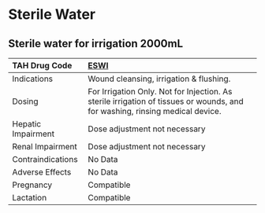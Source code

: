 # Sterile Water

## Sterile water for irrigation 2000mL

| TAH Drug Code      | [ESWI](https://www.tahsda.org.tw/drugs/hissearch.php?drug_code=ESWI)                                                         |
|:-------------------|:-----------------------------------------------------------------------------------------------------------------------------|
| Indications        | Wound cleansing, irrigation & flushing.                                                                                      |
| Dosing             | For Irrigation Only. Not for Injection. As sterile irrigation of tissues or wounds, and for washing, rinsing medical device. |
| Hepatic Impairment | Dose adjustment not necessary                                                                                                |
| Renal Impairment   | Dose adjustment not necessary                                                                                                |
| Contraindications  | No Data                                                                                                                      |
| Adverse Effects    | No Data                                                                                                                      |
| Pregnancy          | Compatible                                                                                                                   |
| Lactation          | Compatible                                                                                                                   |

